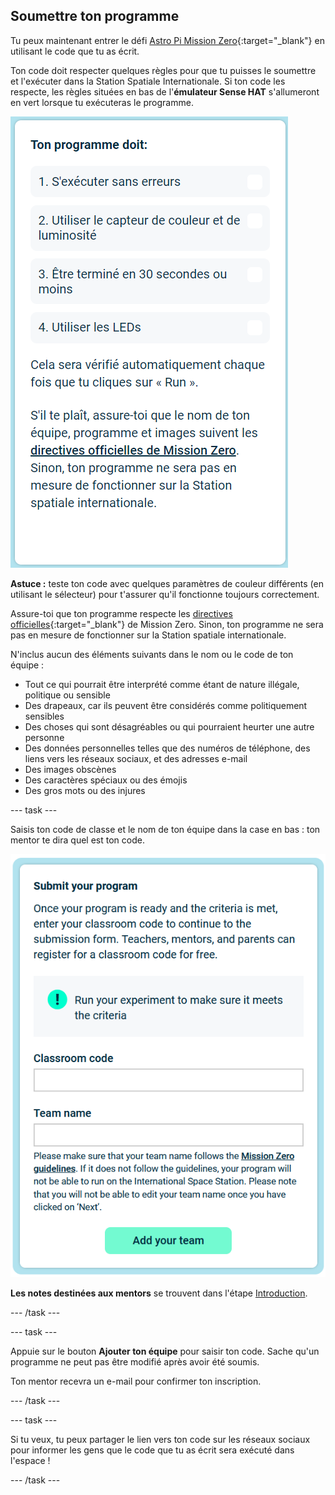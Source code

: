 ## Soumettre ton programme

Tu peux maintenant entrer le défi [Astro Pi Mission Zero](https://astro-pi.org/fr/mission-zero){:target="_blank"} en utilisant le code que tu as écrit.

Ton code doit respecter quelques règles pour que tu puisses le soumettre et l'exécuter dans la Station Spatiale Internationale. Si ton code les respecte, les règles situées en bas de l'**émulateur Sense HAT** s'allumeront en vert lorsque tu exécuteras le programme.

![La page de Mission Zero montrant les contrôles de critères pour l'inscription.](images/rules.png)

**Astuce :** teste ton code avec quelques paramètres de couleur différents (en utilisant le sélecteur) pour t'assurer qu'il fonctionne toujours correctement.

Assure-toi que ton programme respecte les [directives officielles](https://astro-pi.org/fr/mission-zero/guidelines){:target="_blank"} de Mission Zero. Sinon, ton programme ne sera pas en mesure de fonctionner sur la Station spatiale internationale.

N'inclus aucun des éléments suivants dans le nom ou le code de ton équipe :

+ Tout ce qui pourrait être interprété comme étant de nature illégale, politique ou sensible
+ Des drapeaux, car ils peuvent être considérés comme politiquement sensibles
+ Des choses qui sont désagréables ou qui pourraient heurter une autre personne
+ Des données personnelles telles que des numéros de téléphone, des liens vers les réseaux sociaux, et des adresses e-mail
+ Des images obscènes
+ Des caractères spéciaux ou des émojis
+ Des gros mots ou des injures

--- task ---

Saisis ton code de classe et le nom de ton équipe dans la case en bas : ton mentor te dira quel est ton code.

![Formulaire de soumission du code de classe et du nom de l'équipe](images/submission.png)

**Les notes destinées aux mentors** se trouvent dans l'étape [Introduction](https://projects.raspberrypi.org/fr-FR/projects/astro-pi-mission-zero/0).

--- /task ---

--- task ---

Appuie sur le bouton **Ajouter ton équipe** pour saisir ton code. Sache qu'un programme ne peut pas être modifié après avoir été soumis.

Ton mentor recevra un e-mail pour confirmer ton inscription.

--- /task ---

--- task ---

Si tu veux, tu peux partager le lien vers ton code sur les réseaux sociaux pour informer les gens que le code que tu as écrit sera exécuté dans l'espace !

--- /task ---
